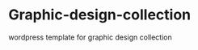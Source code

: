 Graphic-design-collection
=========================

wordpress template for graphic design collection

